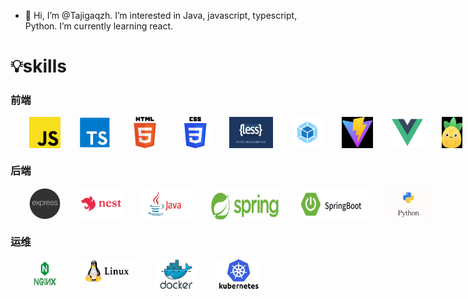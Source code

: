 - 👋 Hi, I’m @Tajigaqzh. I’m interested in Java, javascript, typescript, Python. I’m currently learning react.

# 💡skills

### 前端

<div style='display:flex'>
    <img width='50' height='50' title='javaScript' style='margin-left:30px;' src='skill/js.png' />
    <img width='50' height='50' title='typeScript' style='margin-left:30px;' src='skill/ts.png' />
    <img width='50' height='50' title='html5' style='margin-left:30px;' src='skill/h5.png' />
    <img width='50' height='50' title='css3' style='margin-left:30px;' src='skill/css3.png' />
    <img width='70' height='50' title='less' style='margin-left:30px;' src='skill/less.png' />
    <img width='50' height='50' title='webpack' style='margin-left:30px;' src='skill/webpack.png' />
    <img width='50' height='50' title='vite' style='margin-left:30px;' src='skill/vite.png' />
    <img width='50' height='50' title='vue' style='margin-left:30px;' src='skill/vue.png' />
    <img width='40' height='50' title='pinia' style='margin-left:30px;' src='skill/pinia.png' />
    <img width='50' height='50' title='git' style='margin-left:30px;' src='skill/git.png' />
</div>

### 后端

<div style='display:flex'>
    <img width='50' height='50' title='express' style='margin-left:30px;' src='skill/express.png' />
    <img width='70' height='50' title='nest' style='margin-left:30px;' src='skill/nest.jpg' />
    <img width='80' height='50' title='java' style='margin-left:30px;' src='skill/java.png' />
    <img width='110' height='50' title='spring' style='margin-left:30px;' src='skill/spring.png' />
    <img width='110' height='50' title='springboot' style='margin-left:30px;' src='skill/springboot.png' />
    <img width='80' height='50' title='python' style='margin-left:30px;' src='skill/python.png' />
</div>


### 运维

<div style='display:flex'>
    <img width='50' height='50' title='nginx' style='margin-left:30px;' src='skill/nginx.png' />
    <img width='90' height='40' title='linux' style='margin-left:30px;' src='skill/linux.png' />
    <img width='70' height='50' title='docker' style='margin-left:30px;' src='skill/docker.png' />
    <img width='70' height='50' title='k8s'style='margin-left:30px;' src='skill/k8s.png' />
</div>

